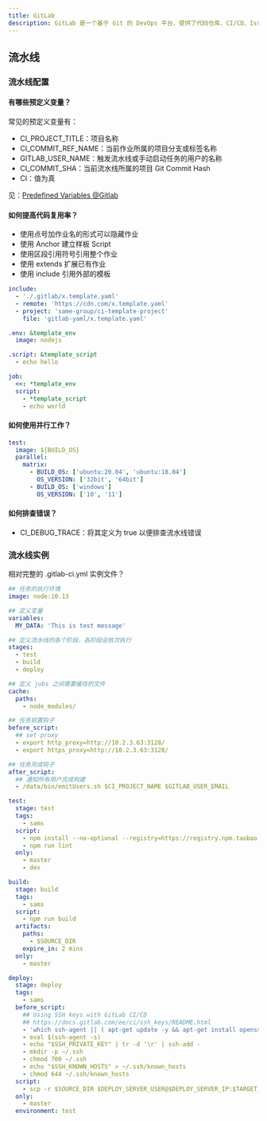 ```yaml
---
title: GitLab
description: GitLab 是一个基于 Git 的 DevOps 平台，提供了代码仓库、CI/CD、Issue 管理等功能
---
```


## 流水线

### 流水线配置

#### 有哪些预定义变量？

常见的预定义变量有：

* CI_PROJECT_TITLE：项目名称
* CI_COMMIT_REF_NAME：当前作业所属的项目分支或标签名称
* GITLAB_USER_NAME：触发流水线或手动启动任务的用户的名称
* CI_COMMIT_SHA：当前流水线所属的项目 Git Commit Hash
* CI：值为真

见：[Predefined Variables @Gitlab](https://docs.gitlab.com/ee/ci/variables/predefined_variables.html)

#### 如何提高代码复用率？

* 使用点号加作业名的形式可以隐藏作业
* 使用 Anchor 建立样板 Script
* 使用区段引用符号引用整个作业
* 使用 extends 扩展已有作业
* 使用 include 引用外部的模板

```yaml
include:
  - './.gitlab/x.template.yaml'
  - remote: 'https://cdn.com/x.template.yaml'
  - project: 'same-group/ci-template-project'
    file: 'gitlab-yaml/x.template.yaml'

.env: &template_env
  image: nodejs

.script: &template_script
  - echo hello

job:
  <<: *template_env
  script:
    - *template_script
    - echo world
```

#### 如何使用并行工作？

```yaml
test:
  image: ${BUILD_OS}
  parallel:
    matrix:
      - BUILD_OS: ['ubuntu:20.04', 'ubuntu:18.04']
        OS_VERSION: ['32bit', '64bit']
      - BUILD_OS: ['windows']
        OS_VERSION: ['10', '11']
```

#### 如何排查错误？

* CI_DEBUG_TRACE：将其定义为 true 以便排查流水线错误

### 流水线实例

相对完整的 .gitlab-ci.yml 实例文件？

```yml
## 任务的执行环境
image: node:10.13

## 定义变量
variables:
  MY_DATA: 'This is test message'

## 定义流水线的各个阶段，各阶段会依次执行
stages:
  - test
  - build
  - deploy

## 定义 jobs 之间需要缓存的文件
cache:
  paths:
    - node_modules/

## 任务前置钩子
before_script:
  ## set proxy
  - export http_proxy=http://10.2.3.63:3128/
  - export https_proxy=http://10.2.3.63:3128/

## 任务完成钩子
after_script:
  ## 通知所有用户完成构建
  - /data/bin/emitUsers.sh $CI_PROJECT_NAME $GITLAB_USER_EMAIL

test:
  stage: test
  tags:
    - sams
  script:
    - npm install --no-optional --registry=https://registry.npm.taobao.org
    - npm run lint
  only:
    - master
    - dev

build:
  stage: build
  tags:
    - sams
  script:
    - npm run build
  artifacts:
    paths:
      - $SOURCE_DIR
    expire_in: 2 mins
  only:
    - master

deploy:
  stage: deploy
  tags:
    - sams
  before_script:
    ## Using SSH keys with GitLab CI/CD
    ## https://docs.gitlab.com/ee/ci/ssh_keys/README.html
    - 'which ssh-agent || ( apt-get update -y && apt-get install openssh-client -y )'
    - eval $(ssh-agent -s)
    - echo "$SSH_PRIVATE_KEY" | tr -d '\r' | ssh-add -
    - mkdir -p ~/.ssh
    - chmod 700 ~/.ssh
    - echo "$SSH_KNOWN_HOSTS" > ~/.ssh/known_hosts
    - chmod 644 ~/.ssh/known_hosts
  script:
    - scp -r $SOURCE_DIR $DEPLOY_SERVER_USER@$DEPLOY_SERVER_IP:$TARGET_DIR
  only:
    - master
  environment: test
```

